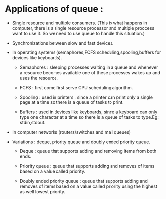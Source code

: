 # Applications of queue :

* Single resource and multiple consumers. (This is what happens in computer, there is a single resource processor and multiple proccess want to use it. So we need to use queue to handle this situation.)

* Synchronizations between slow and fast devices.

* In operating systems (semaphores,FCFS scheduling,spooling,buffers for devices like keyboards).
    * Semaphores : sleeping processes waiting in a queue and whenever a resource becomes available one of these processes wakes up and uses the resource.

    * FCFS : first come first serve CPU scheduling algorithm.

    * Spooling : used in printers , since a printer can print only a single page at a time so there is a queue of tasks to print.

    * Buffers : used in devices like keyboards, since a keyboard can only type one character at a time so there is a queue of tasks to type.Eg: stdin,stdout.

* In computer networks (routers/switches and mail queues)

* Variations : deque, priority queue and doubly ended priority queue.
    * Deque : queue that supports adding and removing items from both ends.

    * Priority queue : queue that supports adding and removes of items based on a value called priority.

    * Doubly ended priority queue : queue that supports adding and removes of items based on a value called priority using the highest as well lowest priority.